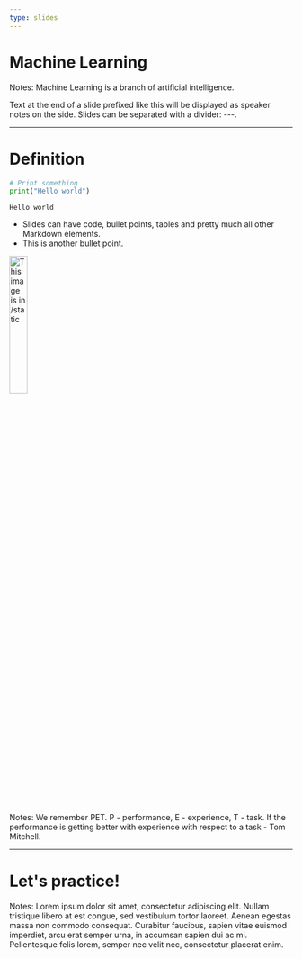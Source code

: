 ```yaml
---
type: slides
---
```


# Machine Learning


Notes: 
Machine Learning is a branch of artificial intelligence.

Text at the end of a slide prefixed like this will be displayed as
speaker notes on the side. Slides can be separated with a divider: ---.

---

# Definition

```python
# Print something
print("Hello world")
```

```out
Hello world
```

- Slides can have code, bullet points, tables and pretty much all other Markdown
  elements.
- This is another bullet point.

<img src="profile.jpg" alt="This image is in /static" width="25%">

Notes: We remember PET. P - performance, E - experience, T - task. If the performance is getting better with experience with respect to a task - Tom Mitchell.

---

# Let's practice!

Notes: Lorem ipsum dolor sit amet, consectetur adipiscing elit. Nullam tristique
libero at est congue, sed vestibulum tortor laoreet. Aenean egestas massa non
commodo consequat. Curabitur faucibus, sapien vitae euismod imperdiet, arcu erat
semper urna, in accumsan sapien dui ac mi. Pellentesque felis lorem, semper nec
velit nec, consectetur placerat enim.
